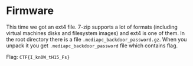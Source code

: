 # Firmware

This time we got an ext4 file. 7-zip supports a lot of formats (including virtual machines disks and filesystem images) and ext4 is one of them.
In the root directory there is a file `.mediapc_backdoor_password.gz`. When you unpack it you get `.mediapc_backdoor_password` file which contains flag.

Flag: `CTF{I_kn0W_tH15_Fs}`
